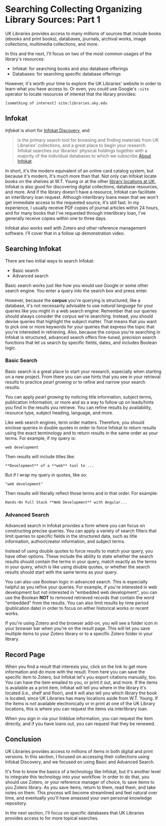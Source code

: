 # Searching Collecting Organizing Library Sources: Part 1

UK Libraries provides access to many millions of sources
that include books (ebooks and print books),
databases, journals, archival works, image collections,
multimedia collections, and more.

In this and the next,
I'll focus on two of the most common usages of the library's resources:

- Infokat: for searching books and also database offerings
- Databases: for searching specific database offerings 
  
However, it's worth your time to explore the UK Libraries' website
in order to learn what you have access to.
Or even, you could use Google's ``:site`` operator
to locate resources of interest that the library provides:

```
[something of interest] site:libraries.uky.edu
```

## Infokat

*Infokat* is short for [Infokat Discovery][infokatD], and

> is the primary search tool for browsing
> and finding materials from UK Libraries' collections,
> and a great place to begin your research.
> Infokat searches our libraries' physical holdings
> together with a majority of the
> individual databases to which we subscribe
> [About Infokat][aboutInfokat].

In short, it's the modern equivalent of an
online card catalog system, but
because it's modern,
it's much more than that.
Not only can Infokat locate books on the shelves
at W.T. Young or at the other [library locations at UK][uklibLocations],
Infokat is also good for discovering digital collections,
database resources, and more.
And if the library doesn't have a resource,
Infokat can facilitate an interlibrary loan request.
Although interlibrary loans mean that we
won't get immediate access to the requested source,
it's still fast.
In my experience,
I usually receive PDF copies of journal articles within 24 hours,
and for many books that I've requested through interlibrary loan,
I've generally receive copies within one to three days. 

Infokat also works well with Zotero and
other reference management software.
I'll cover that in a follow up demonstration video.

## Searching Infokat

There are two initial ways to search Infokat:

- Basic search
- Advanced search

Basic search works just like how you would use
Google or some other search engine.
You enter a query into the search box and press enter.

However, because the **corpus** you're querying is structured,
like a database,
it's not necessarily advisable to use *natural language*
for your queries like you might in a web search engine.
Remember that our queries should always consider the
corpus we're searching.
Instead, you should devise queries that highlight
the subject matter.
That means that you want to pick one or more keywords
for your queries that express the topic
that you're interested in retrieving.
Also, because the corpus you're searching in Infokat is structured,
advanced search offers fine-tuned, precision search
functions that let us search by specific fields,
dates, and includes Boolean logic.

### Basic Search

Basic search is a great place to start your research,
especially when starting on a new project.
From there you can use hints that you see in your retrieval
results to practice *pearl growing* or
to refine and narrow your search results.

You can apply *pearl growing* by noticing title information,
subject terms, publication information, or more and
as a way to follow up on leads/hints you find in the results you retrieve.
You can refine results by availability, resource type,
subject heading, language, and more.

Like web search engines,
term order matters.
Therefore, you should enclose queries in double quotes in order
to force Infokat to return results using the exact 
terminology and to return results in the same order as your terms. 
For example, if my query is:

```
web development
```

Then results will include titles like:

```
**Development** of a **web** tool to ...
```

But if I wrap my query in quotes, like so:


```
"web development"
```

Then results will literally reflect those terms and in that order.
For example:

```
Hands-On Full Stack **Web Development** with Angular...
```

### Advanced Search

Advanced search in Infokat provides a form
where you can focus on constructing precise queries.
You can apply a variety of search filters that 
limit queries to specific fields in the structured data,
such as title information, author/creator information, and subject terms.

Instead of using double quotes to force results to match your query,
you have other options.
These include the ability to state whether the search results should 
contain the terms in your query, match exactly as the terms in your query,
which is like using double quotes, or
whether the search results should start with the same terms
as your query.

You can also use Boolean logic in advanced search.
This is especially helpful as you refine your queries.
For example, if you're interested in web development
but not interested in "embedded web development",
you can use the Boolean **NOT** to removed retrieved records that
contain the word "embedded" from the results.
You can also limit results by time period (publication date)
in order to focus on either historical works or recent works.

If you're using Zotero and the browser add-on,
you will see a folder icon in your browser bar
when you're on the result page.
This will let you save multiple items to your Zotero
library or to a specific Zotero folder in your library.

## Record Page

When you find a result that interests you,
click on the link to get more information and
do more with the result.
From here you can save the specific item to Zotero,
but Infokat let's you export citations manually, too.
You can have the item emailed to you, or print it out,
and more.
If the items is available as a print item,
Infokat will tell you where in the library it's located
(i.e., shelf and floor), and
it will also tell you which library the book is located,
since UK Libraries has many locations aside from W.T. Young.
If the items is not available electronically or in print 
at one of the UK Library locations,
this is where you can request the items via interlibrary loan.

When you sign in via your linkblue information,
you can request the item directly, and if you have 
loans out, you can request that they be renewed.

## Conclusion

UK Libraries provides access to millions of items
in both digital and print versions.
In this section, I focused on accessing their collections
using Infokat Discovery,
and we focused on using Basic and Advanced Search.

It's fine to know the basics of a technology like Infokat,
but it's another level to integrate this technology into your workflow.
In order to do that,
you should use Zotero, or your reference manager of choice,
to save items to you Zotero library.
As you save items,
return to them, read them, and take notes on them.
This process will become streamlined and feel natural over time,
and eventually you'll have amassed your own personal knowledge repository.

In the next section, I'll focus on specific databases
that UK Libraries provides access to for more topical searches.


[infokatD]:https://saalck-uky.primo.exlibrisgroup.com/discovery/search?vid=01SAA_UKY:UKY
[aboutInfokat]:https://libraries.uky.edu/find-borrow/where-do-i-start
[uklibLocations]:https://libraries.uky.edu/locations
